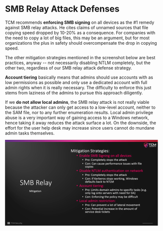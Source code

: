 # SMB Relay Attack Defenses

TCM recommends **enforcing SMB signing** on all devices as the #1 remedy against
SMB relay attacks. He cites claims of unnamed sources that file copying speed
dropped by 10-20% as a consequence. For companies with the need to copy a lot
of big files, this may be an argument, but for most organizations the plus in
safety should overcompensate the drop in copying speed.

The other mitigation strategies mentioned in the screenshot below are best
practices, anyway -- not necessarily disabling NTLM completely, but the other
two, regardless of our SMB relay attack defense strategy.

**Account tiering** basically means that admins should use accounts with as low
permissions as possible and only use a dedicated account with full admin rights
when it is really necessary. The difficulty to enforce this just stems from
laziness of the admins to pursue this approach diligently.

If we **do not allow local admins**, the SMB relay attack is not really viable
because the attacker can only get access to a low-level account, neither to the
SAM file, nor to any further enumeration results. Local admin privilege abuse is
a very important way of gaining access to a Windows network, hence taking it
away reduces the attack surface a lot. On the downside, the effort for the user
help desk may increase since users cannot do mundane admin tasks themselves. 



<img src="./images/SMB_Relay_Attack_Defenses_1.png" alt="SMB Relay Attack Defenses 1" width="800"/>

<!--
span style="color:green;font-weight:700;font-size:20px">
markdown color font styles
</span
-->
